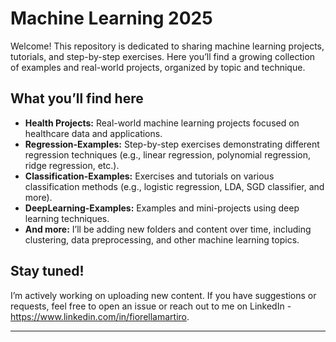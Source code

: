 # Machine Learning 2025

Welcome! This repository is dedicated to sharing machine learning projects, tutorials, and step-by-step exercises. Here you’ll find a growing collection of examples and real-world projects, organized by topic and technique.

## What you’ll find here

- **Health Projects:** Real-world machine learning projects focused on healthcare data and applications.
- **Regression-Examples:** Step-by-step exercises demonstrating different regression techniques (e.g., linear regression, polynomial regression, ridge regression, etc.).
- **Classification-Examples:** Exercises and tutorials on various classification methods (e.g., logistic regression, LDA, SGD classifier, and more).
- **DeepLearning-Examples:** Examples and mini-projects using deep learning techniques.
- **And more:** I’ll be adding new folders and content over time, including clustering, data preprocessing, and other machine learning topics.

## Stay tuned!

I’m actively working on uploading new content. If you have suggestions or requests, feel free to open an issue or reach out to me on LinkedIn - https://www.linkedin.com/in/fiorellamartiro.

---

